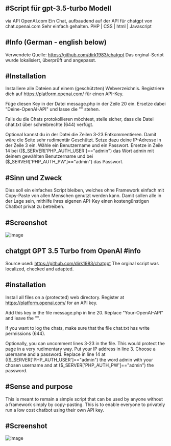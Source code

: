 #Script für gpt-3.5-turbo Modell 
------------
via API OpenAI.com
Ein Chat, aufbaudend auf der API für chatgpt von chat.openai.com
Sehr einfach gehalten.
PHP | CSS | html | Javascript



#Info (German - english below)
------------
Verwendete Quelle: https://github.com/dirk1983/chatgpt
Das orginal-Script wurde lokalisiert, überprüft und angepasst.


#Installation
------------
Installiere alle Dateien auf einem (geschützten) Webverzeichnis.
Registriere dich auf https://platform.openai.com/ für einen API-Key.

Füge diesen Key in der Datei message.php in der Zeile 20 ein. Ersetze dabei "Deine-OpenAI-API" und lasse die "" stehen.

Falls du die Chats protokollieren möchtest, stelle sicher, dass die Datei chat.txt über schreibrechte (644) verfügt. 

Optional kannst du in der Datei die Zeilen 3-23 Entkommentieren. Damit wäre die Seite sehr rudimentär Geschützt. 
Setze dazu deine IP-Adresse in der Zeile 3 ein. Wähle ein Benutzername und ein Passwort. Ersetze in Zeile 14 bei (($_SERVER['PHP_AUTH_USER']=="admin") das Wort admin mit deinem gewählten Benutzername und bei ($_SERVER['PHP_AUTH_PW']=="admin") das Passwort.


#Sinn und Zweck
------------
Dies soll ein einfaches Script bleiben, welches ohne Framework einfach mit Copy-Paste von allen Menschen genutzt werden kann.
Damit sollen alle in der Lage sein, mithilfe ihres eigenen API-Key einen kostengünstigen Chatbot privat zu betreiben.



#Screenshot
------------
![image](https://user-images.githubusercontent.com/8299018/222672442-035ac523-6d65-41b5-a843-1527637cb2bc.png)





chatgpt GPT 3.5 Turbo from OpenAI
#info
------------
Source used: https://github.com/dirk1983/chatgpt 
The orginal script was localized, checked and adapted.

#installation
------------
Install all files on a (protected) web directory. Register at https://platform.openai.com/ for an API key.

Add this key in the file message.php in line 20. Replace "Your-OpenAI-API" and leave the "".

If you want to log the chats, make sure that the file chat.txt has write permissions (644).

Optionally, you can uncomment lines 3-23 in the file. This would protect the page in a very rudimentary way. Put your IP address in line 3. Choose a username and a password. Replace in line 14 at (($_SERVER['PHP_AUTH_USER']=="admin") the word admin with your chosen username and at ($_SERVER['PHP_AUTH_PW']=="admin") the password.

#Sense and purpose
------------
This is meant to remain a simple script that can be used by anyone without a framework simply by copy-pasting. This is to enable everyone to privately run a low cost chatbot using their own API key.

#Screenshot
------------
![image](https://user-images.githubusercontent.com/8299018/222672442-035ac523-6d65-41b5-a843-1527637cb2bc.png)
